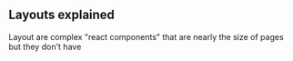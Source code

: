 ## Layouts explained

Layout are complex "react components" that are nearly the size of pages but they don't have
